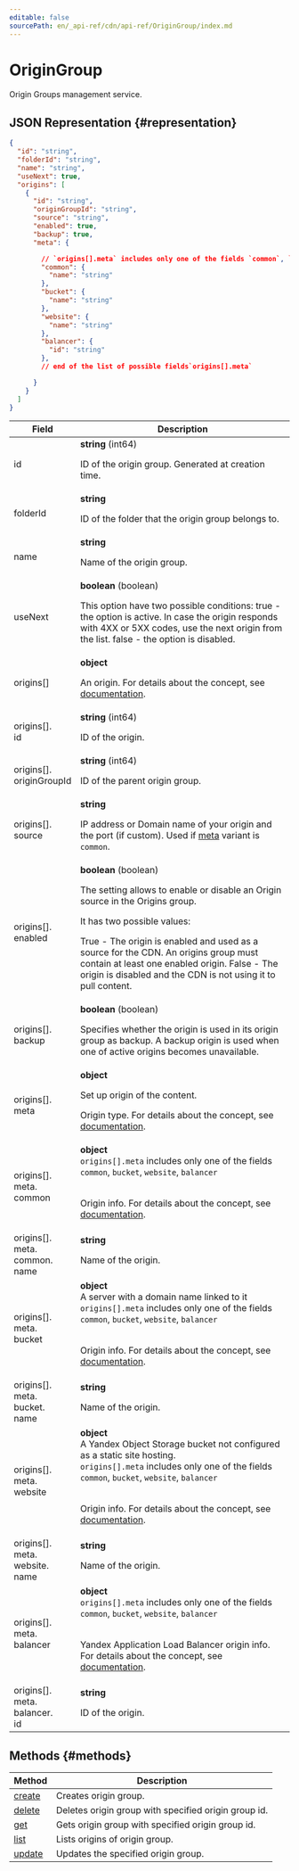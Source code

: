 ```yaml
---
editable: false
sourcePath: en/_api-ref/cdn/api-ref/OriginGroup/index.md
---
```


# OriginGroup
Origin Groups management service.
## JSON Representation {#representation}
```json 
{
  "id": "string",
  "folderId": "string",
  "name": "string",
  "useNext": true,
  "origins": [
    {
      "id": "string",
      "originGroupId": "string",
      "source": "string",
      "enabled": true,
      "backup": true,
      "meta": {

        // `origins[].meta` includes only one of the fields `common`, `bucket`, `website`, `balancer`
        "common": {
          "name": "string"
        },
        "bucket": {
          "name": "string"
        },
        "website": {
          "name": "string"
        },
        "balancer": {
          "id": "string"
        },
        // end of the list of possible fields`origins[].meta`

      }
    }
  ]
}
```
 
Field | Description
--- | ---
id | **string** (int64)<br><p>ID of the origin group. Generated at creation time.</p> 
folderId | **string**<br><p>ID of the folder that the origin group belongs to.</p> 
name | **string**<br><p>Name of the origin group.</p> 
useNext | **boolean** (boolean)<br><p>This option have two possible conditions: true - the option is active. In case the origin responds with 4XX or 5XX codes, use the next origin from the list. false - the option is disabled.</p> 
origins[] | **object**<br><p>An origin. For details about the concept, see <a href="/docs/cdn/concepts/origins">documentation</a>.</p> 
origins[].<br>id | **string** (int64)<br><p>ID of the origin.</p> 
origins[].<br>originGroupId | **string** (int64)<br><p>ID of the parent origin group.</p> 
origins[].<br>source | **string**<br><p>IP address or Domain name of your origin and the port (if custom). Used if <a href="/docs/cdn/api-ref/Origin#representation">meta</a> variant is ``common``.</p> 
origins[].<br>enabled | **boolean** (boolean)<br><p>The setting allows to enable or disable an Origin source in the Origins group.</p> <p>It has two possible values:</p> <p>True - The origin is enabled and used as a source for the CDN. An origins group must contain at least one enabled origin. False - The origin is disabled and the CDN is not using it to pull content.</p> 
origins[].<br>backup | **boolean** (boolean)<br><p>Specifies whether the origin is used in its origin group as backup. A backup origin is used when one of active origins becomes unavailable.</p> 
origins[].<br>meta | **object**<br><p>Set up origin of the content.</p> <p>Origin type. For details about the concept, see <a href="/docs/cdn/concepts/origins">documentation</a>.</p> 
origins[].<br>meta.<br>common | **object** <br>`origins[].meta` includes only one of the fields `common`, `bucket`, `website`, `balancer`<br><br><p>Origin info. For details about the concept, see <a href="/docs/cdn/concepts/origins">documentation</a>.</p> 
origins[].<br>meta.<br>common.<br>name | **string**<br><p>Name of the origin.</p> 
origins[].<br>meta.<br>bucket | **object**<br>A server with a domain name linked to it <br>`origins[].meta` includes only one of the fields `common`, `bucket`, `website`, `balancer`<br><br><p>Origin info. For details about the concept, see <a href="/docs/cdn/concepts/origins">documentation</a>.</p> 
origins[].<br>meta.<br>bucket.<br>name | **string**<br><p>Name of the origin.</p> 
origins[].<br>meta.<br>website | **object**<br>A Yandex Object Storage bucket not configured as a static site hosting. <br>`origins[].meta` includes only one of the fields `common`, `bucket`, `website`, `balancer`<br><br><p>Origin info. For details about the concept, see <a href="/docs/cdn/concepts/origins">documentation</a>.</p> 
origins[].<br>meta.<br>website.<br>name | **string**<br><p>Name of the origin.</p> 
origins[].<br>meta.<br>balancer | **object** <br>`origins[].meta` includes only one of the fields `common`, `bucket`, `website`, `balancer`<br><br><p>Yandex Application Load Balancer origin info. For details about the concept, see <a href="/docs/cdn/concepts/origins">documentation</a>.</p> 
origins[].<br>meta.<br>balancer.<br>id | **string**<br><p>ID of the origin.</p> 

## Methods {#methods}
Method | Description
--- | ---
[create](create.md) | Creates origin group.
[delete](delete.md) | Deletes origin group with specified origin group id.
[get](get.md) | Gets origin group with specified origin group id.
[list](list.md) | Lists origins of origin group.
[update](update.md) | Updates the specified origin group.